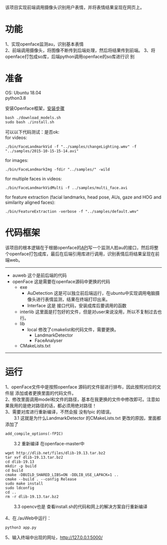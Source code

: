 该项目实现前端调用摄像头识别用户表情，并将表情结果呈现在网页上。
# 功能
1、实现openface监测au，识别基本表情  
2、前端调用摄像头，将图像不断传到后端处理，然后将结果传到前端。 
3、将openface打包成so库，后端python调用openface的so库进行识  别

# 准备

OS: Ubuntu 18.04  
python3.8

安装Openface框架，[安装步骤](https://github.com/TadasBaltrusaitis/OpenFace/wiki/Unix-Installation)

    bash ./download_models.sh
    sudo bash ./install.sh

可以以下代码测试：是否ok:  
for videos:

    ./bin/FaceLandmarkVid -f "../samples/changeLighting.wmv" -f "../samples/2015-10-15-15-14.avi"

for images:

    ./bin/FaceLandmarkImg -fdir "../samples/" -wild

for multiple faces in videos:

    ./bin/FaceLandmarkVidMulti -f ../samples/multi_face.avi

for feature extraction (facial landmarks, head pose, AUs, gaze and HOG and similarity aligned faces):

    ./bin/FeatureExtraction -verbose -f "../samples/default.wmv"

# 代码框架

该项目的根本逻辑在于根据openface的[API](https://github.com/TadasBaltrusaitis/OpenFace/wiki/API-calls)写一个监测人脸au的接口，然后将整个openface打包成库，最后在后端引用库进行调用，识别表情后将结果呈现在前端web。


------------
 - auweb 这个是前后端的代码
 - openFace 这是需要在openface源码中更换的代码
      - exe
          - AuDetection 这是可以独立前后端运行，在ubuntu中实现调用电脑摄像头进行表情监测，结果在终端打印出来。
          - Interface 这是 接口代码，安装成库后要调用的函数
      - interlib 这里面是打包好的文件，但是对user来说没用，所以不复制过去也行。
      - lib
          - local 修改了cmakelist和代码文件，需要更换。
              - LandmarkDetector
              - FaceAnalyser
      - CMakeLists.txt  

-------------

# 运行

1、openFace文件中是按照openface 源码的文件层进行排布，因此按照对应的文件层 添加或者更换里面的代码文件。  
2、修改里面调用model和文件的路径，基本在我更换的文件中修改即可。注意如果我用的是绝对路径的话，都必须用绝对路径！  
3、需要对库进行重新编译，不然会报 没有fpic 的错误。  
&emsp;&emsp;3.1 这就是为什么LandmarkDetector 的CMakeLists.txt 更改的原因，里面都添加了  

    add_compile_options(-fPIC)

&emsp;&emsp;3.2 重新编译 在openface-master中

    wget http://dlib.net/files/dlib-19.13.tar.bz2
    tar xvf dlib-19.13.tar.bz2
    cd dlib-19.13
    mkdir -p build
    cd build
    cmake -DBUILD_SHARED_LIBS=ON -DDLIB_USE_LAPACK=1 ..
    cmake --build . --config Release
    sudo make install
    sudo ldconfig
    cd ..
    rm -r dlib-19.13.tar.bz2

&emsp;&emsp;3.3 opencv也是 查看install.sh的代码和网上的解决方案自行重新编译  
<br>
4、在./auWeb中运行：

    python3 app.py
    
5、输入终端中出现的网址，http://127.0.0.1:5000/

